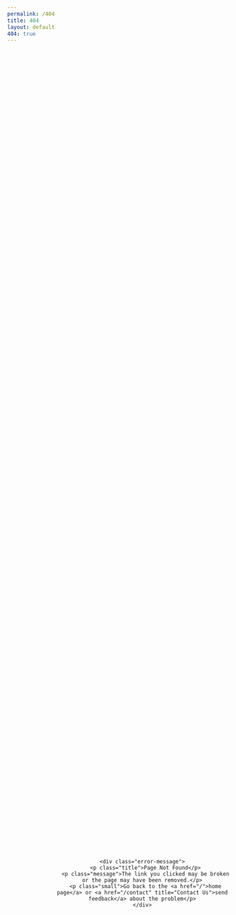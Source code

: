 ```yaml
---
permalink: /404
title: 404
layout: default
404: true
---
```


  <div class="error-message-container">

    <div class="error-message">
      <p class="title">Page Not Found</p>
      <p class="message">The link you clicked may be broken or the page may have been removed.</p>
      <p class="small">Go back to the <a href="/">home page</a> or <a href="/contact" title="Contact Us">send feedback</a> about the problem</p>
    </div>

  </div>


  <script src="//use.typekit.net/tdi5ghm.js" async=""></script>
  <script type="text/javascript">
    (function(d) {
      var config = {
          kitId: 'tdi5ghm',
          scriptTimeout: 3000
        },
        h = d.documentElement,
        t = setTimeout(function() {
          h.className = h.className.replace(/\bwf-loading\b/g, "") + " wf-inactive";
        }, config.scriptTimeout),
        tk = d.createElement("script"),
        f = false,
        s = d.getElementsByTagName("script")[0],
        a;
      h.className += " wf-loading";
      tk.src = '//use.typekit.net/' + config.kitId + '.js';
      tk.async = true;
      tk.onload = tk.onreadystatechange = function() {
        a = this.readyState;
        if (f || a && a != "complete" && a != "loaded") return;
        f = true;
        clearTimeout(t);
        try {
          Typekit.load(config)
        } catch (e) {}
      };
      s.parentNode.insertBefore(tk, s)
    })(document);
  </script>

  <link href="//fonts.googleapis.com/css?family=Open+Sans:300" rel="stylesheet" type="text/css">

  <style>
    .small,
    .title {
      letter-spacing: 1px;
      text-transform: uppercase
    }

    body,
    html {
      width: 100%;
      height: 100%
    }

    body {
      background: url(https://s3.amazonaws.com/www.invisionapp.com/assets/img/wallpapers/404.jpg) center center no-repeat fixed;
      background-size: cover;
      -webkit-font-smoothing: antialiased;
      margin: 0;
      display: table;
      vertical-align: middle
    }

    body a {
      color: #f36;
      text-decoration: none
    }

    body a:hover {
      color: #f42156
    }

    .error-message-container {
      position: relative;
      display: table-cell;
      vertical-align: middle;
      width: 100%;
      text-align: center
    }

    .error-message {
      max-width: 510px;
      margin: 0 auto;
      padding: 100px 20px 30px
    }

    .title {
      font: 600 45px/1.5em brandon-grotesque, sans-serif;
      color: #3b4450;
      margin-top: -240px;
      margin-bottom: 5px
    }

    .message {
      font: 300 30px/1.5em "Open Sans", open-sans, sans-serif;
      color: #fff
    }

    .small {
      font: 600 12px/1.5em brandon-grotesque, sans-serif;
      color: #747c83
    }

    @media(max-width:475px) {
      .title {
        font-size: 35px
      }

      .message {
        font-size: 20px
      }

      .small {
        width: 300px;
        margin-left: auto;
        margin-right: auto
      }
    }

    @media(max-height:750px) {
      .title {
        margin-top: -100px
      }
    }

    @media(max-height:580px) {
      .logo {
        top: 40px
      }
    }

    @media(max-height:500px) {
      .title {
        margin-top: 0
      }
    }

    @media(max-height:370px) {
      .logo {
        top: 20px
      }
    }
  </style>
  <style type="text/css">
    .tk-brandon-grotesque {
      font-family: "brandon-grotesque", sans-serif;
    }
  </style>
  <style type="text/css">
    @font-face {
      font-family: brandon-grotesque;
      src: url(https://use.typekit.net/af/1da05b/0000000000000000000132df/27/l?primer=7cdcb44be4a7db8877ffa5c0007b8dd865b3bbc383831fe2ea177f62257a9191&fvd=n4&v=3) format("woff2"), url(https://use.typekit.net/af/1da05b/0000000000000000000132df/27/d?primer=7cdcb44be4a7db8877ffa5c0007b8dd865b3bbc383831fe2ea177f62257a9191&fvd=n4&v=3) format("woff"), url(https://use.typekit.net/af/1da05b/0000000000000000000132df/27/a?primer=7cdcb44be4a7db8877ffa5c0007b8dd865b3bbc383831fe2ea177f62257a9191&fvd=n4&v=3) format("opentype");
      font-weight: 400;
      font-style: normal;
    }

    @font-face {
      font-family: brandon-grotesque;
      src: url(https://use.typekit.net/af/32d3ee/0000000000000000000132e0/27/l?primer=7cdcb44be4a7db8877ffa5c0007b8dd865b3bbc383831fe2ea177f62257a9191&fvd=i4&v=3) format("woff2"), url(https://use.typekit.net/af/32d3ee/0000000000000000000132e0/27/d?primer=7cdcb44be4a7db8877ffa5c0007b8dd865b3bbc383831fe2ea177f62257a9191&fvd=i4&v=3) format("woff"), url(https://use.typekit.net/af/32d3ee/0000000000000000000132e0/27/a?primer=7cdcb44be4a7db8877ffa5c0007b8dd865b3bbc383831fe2ea177f62257a9191&fvd=i4&v=3) format("opentype");
      font-weight: 400;
      font-style: italic;
    }

    @font-face {
      font-family: brandon-grotesque;
      src: url(https://use.typekit.net/af/8f4e31/0000000000000000000132e3/27/l?primer=7cdcb44be4a7db8877ffa5c0007b8dd865b3bbc383831fe2ea177f62257a9191&fvd=n7&v=3) format("woff2"), url(https://use.typekit.net/af/8f4e31/0000000000000000000132e3/27/d?primer=7cdcb44be4a7db8877ffa5c0007b8dd865b3bbc383831fe2ea177f62257a9191&fvd=n7&v=3) format("woff"), url(https://use.typekit.net/af/8f4e31/0000000000000000000132e3/27/a?primer=7cdcb44be4a7db8877ffa5c0007b8dd865b3bbc383831fe2ea177f62257a9191&fvd=n7&v=3) format("opentype");
      font-weight: 700;
      font-style: normal;
    }

    @font-face {
      font-family: brandon-grotesque;
      src: url(https://use.typekit.net/af/383ab4/0000000000000000000132e4/27/l?primer=7cdcb44be4a7db8877ffa5c0007b8dd865b3bbc383831fe2ea177f62257a9191&fvd=i7&v=3) format("woff2"), url(https://use.typekit.net/af/383ab4/0000000000000000000132e4/27/d?primer=7cdcb44be4a7db8877ffa5c0007b8dd865b3bbc383831fe2ea177f62257a9191&fvd=i7&v=3) format("woff"), url(https://use.typekit.net/af/383ab4/0000000000000000000132e4/27/a?primer=7cdcb44be4a7db8877ffa5c0007b8dd865b3bbc383831fe2ea177f62257a9191&fvd=i7&v=3) format("opentype");
      font-weight: 700;
      font-style: italic;
    }

    @font-face {
      font-family: brandon-grotesque;
      src: url(https://use.typekit.net/af/333a5f/0000000000000000000132db/27/l?primer=7cdcb44be4a7db8877ffa5c0007b8dd865b3bbc383831fe2ea177f62257a9191&fvd=n1&v=3) format("woff2"), url(https://use.typekit.net/af/333a5f/0000000000000000000132db/27/d?primer=7cdcb44be4a7db8877ffa5c0007b8dd865b3bbc383831fe2ea177f62257a9191&fvd=n1&v=3) format("woff"), url(https://use.typekit.net/af/333a5f/0000000000000000000132db/27/a?primer=7cdcb44be4a7db8877ffa5c0007b8dd865b3bbc383831fe2ea177f62257a9191&fvd=n1&v=3) format("opentype");
      font-weight: 100;
      font-style: normal;
    }

    @font-face {
      font-family: brandon-grotesque;
      src: url(https://use.typekit.net/af/2f8f3d/0000000000000000000132dd/27/l?primer=7cdcb44be4a7db8877ffa5c0007b8dd865b3bbc383831fe2ea177f62257a9191&fvd=n3&v=3) format("woff2"), url(https://use.typekit.net/af/2f8f3d/0000000000000000000132dd/27/d?primer=7cdcb44be4a7db8877ffa5c0007b8dd865b3bbc383831fe2ea177f62257a9191&fvd=n3&v=3) format("woff"), url(https://use.typekit.net/af/2f8f3d/0000000000000000000132dd/27/a?primer=7cdcb44be4a7db8877ffa5c0007b8dd865b3bbc383831fe2ea177f62257a9191&fvd=n3&v=3) format("opentype");
      font-weight: 300;
      font-style: normal;
    }

    @font-face {
      font-family: brandon-grotesque;
      src: url(https://use.typekit.net/af/d8f71f/0000000000000000000132e1/27/l?primer=7cdcb44be4a7db8877ffa5c0007b8dd865b3bbc383831fe2ea177f62257a9191&fvd=n5&v=3) format("woff2"), url(https://use.typekit.net/af/d8f71f/0000000000000000000132e1/27/d?primer=7cdcb44be4a7db8877ffa5c0007b8dd865b3bbc383831fe2ea177f62257a9191&fvd=n5&v=3) format("woff"), url(https://use.typekit.net/af/d8f71f/0000000000000000000132e1/27/a?primer=7cdcb44be4a7db8877ffa5c0007b8dd865b3bbc383831fe2ea177f62257a9191&fvd=n5&v=3) format("opentype");
      font-weight: 500;
      font-style: normal;
    }

    @font-face {
      font-family: brandon-grotesque;
      src: url(https://use.typekit.net/af/ba2c35/0000000000000000000132e2/27/l?primer=7cdcb44be4a7db8877ffa5c0007b8dd865b3bbc383831fe2ea177f62257a9191&fvd=i5&v=3) format("woff2"), url(https://use.typekit.net/af/ba2c35/0000000000000000000132e2/27/d?primer=7cdcb44be4a7db8877ffa5c0007b8dd865b3bbc383831fe2ea177f62257a9191&fvd=i5&v=3) format("woff"), url(https://use.typekit.net/af/ba2c35/0000000000000000000132e2/27/a?primer=7cdcb44be4a7db8877ffa5c0007b8dd865b3bbc383831fe2ea177f62257a9191&fvd=i5&v=3) format("opentype");
      font-weight: 500;
      font-style: italic;
    }
  </style>
